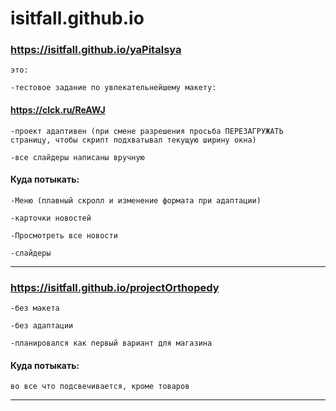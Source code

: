 # isitfall.github.io

 ### https://isitfall.github.io/yaPitalsya 
    это:

    -тестовое задание по увлекательнейшему макету: 
#### https://clck.ru/ReAWJ
    
    -проект адаптивен (при смене разрешения просьба ПЕРЕЗАГРУЖАТЬ страницу, чтобы скрипт подхватывал текущую ширину окна)
    
    -все слайдеры написаны вручную
    
#### Куда потыкать:
    
    -Меню (плавный скролл и изменение формата при адаптации)
    
    -карточки новостей
    
    -Просмотреть все новости
    
    -слайдеры
      
*****************************************************************************************


### https://isitfall.github.io/projectOrthopedy

    -без макета
    
    -без адаптации
    
    -планировался как первый вариант для магазина
  
#### Куда потыкать:
    во все что подсвечивается, кроме товаров
  
*****************************************************************************************
      

